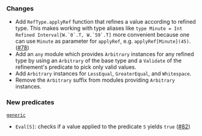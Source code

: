 ### Changes

* Add `RefType.applyRef` function that refines a value according to
  refined type. This makes working with type aliases like
  ``type Minute = Int Refined Interval[W.`0`.T, W.`59`.T]`` more
  convenient because one can use `Minute` as parameter for `applyRef`,
  e.g. `applyRef[Minute](45)`. ([#78])
* Add an `any` module which provides `Arbitrary` instances for any
  refined type by using an `Arbitrary` of the base type and a `Validate`
  of the refinement's predicate to pick only valid values.
* Add `Arbitrary` instances for `LessEqual`, `GreaterEqual`, and
  `Whitespace`.
* Remove the `Arbitrary` suffix from modules providing `Arbitrary`
  instances. 

### New predicates

[`generic`](https://github.com/fthomas/refined/blob/v0.3.2/core/shared/src/main/scala/eu/timepit/refined/generic.scala)

* `Eval[S]`: checks if a value applied to the predicate `S` yields `true` ([#82])

[#78]: https://github.com/fthomas/refined/issues/78
[#82]: https://github.com/fthomas/refined/pull/82
